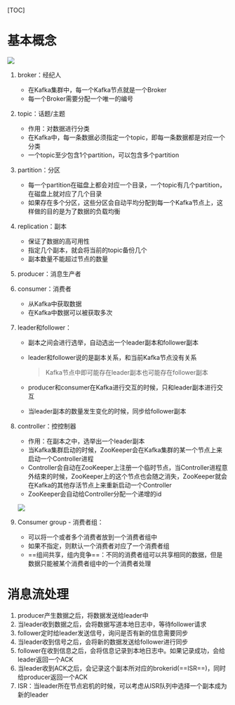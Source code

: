 [TOC]

# 基本概念

![](https://gitee.com/sxhDrk/images/raw/master/imgs/基本概念.png)



1. broker：经纪人

   - 在Kafka集群中，每一个Kafka节点就是一个Broker
   - 每一个Broker需要分配一个唯一的编号

2. topic：话题/主题

   - 作用：对数据进行分类
   - 在Kafka中，每一条数据必须指定一个topic，即每一条数据都是对应一个分类
   - 一个topic至少包含1个partition，可以包含多个partition

3. partition：分区

   - 每一个partition在磁盘上都会对应一个目录，一个topic有几个partition，在磁盘上就对应了几个目录
   - 如果存在多个分区，这些分区会自动平均分配到每一个Kafka节点上，这样做的目的是为了数据的负载均衡

4. replication：副本

   - 保证了数据的高可用性
   - 指定几个副本，就会将当前的topic备份几个
   - 副本数量不能超过节点的数量

5. producer：消息生产者

6. consumer：消费者

   - 从Kafka中获取数据
   - 在Kafka中数据可以被获取多次

7. leader和follower：

   - 副本之间会进行选举，自动选出一个leader副本和follower副本

   - leader和follower说的是副本关系，和当前Kafka节点没有关系

     > Kafka节点中即可能存在leader副本也可能存在follower副本

   - producer和consumer在Kafka进行交互的时候，只和leader副本进行交互

   - 当leader副本的数量发生变化的时候，同步给follower副本

8. controller：控控制器

   - 作用：在副本之中，选举出一个leader副本
   - 当Kafka集群启动的时候，ZooKeeper会在Kafka集群的某一个节点上来启动一个Controller进程
   - Controller会自动在ZooKeeper上注册一个临时节点，当Controller进程意外结束的时候，ZooKeeper上的这个节点也会随之消失，ZooKeeper就会在Kafka的其他存活节点上来重新启动一个Controller
   - ZooKeeper会自动给Controller分配一个递增的id

   ![](https://gitee.com/sxhDrk/images/raw/master/imgs/leader-follower-Controller.png)
   
9. Consumer group - 消费者组：

   - 可以将一个或者多个消费者放到一个消费者组中
   - 如果不指定，则默认一个消费者对应了一个消费者组
   - ==组间共享，组内竞争==：不同的消费者组可以共享相同的数据，但是数据只能被某个消费者组中的一个消费者处理



# 消息流处理

1. producer产生数据之后，将数据发送给leader中
2. 当leader收到数据之后，会将数据写道本地日志中，等待follower请求
3. follower定时给leader发送信号，询问是否有新的信息需要同步
4. 当leader收到信号之后，会将新的数据发送给follower进行同步
5. follower在收到信息之后，会将信息记录到本地日志中。如果记录成功，会给leader返回一个ACK
6. 当leader收到ACK之后，会记录这个副本所对应的brokerid(==ISR==)，同时给producer返回一个ACK
7. ISR：当leader所在节点宕机的时候，可以考虑从ISR队列中选择一个副本成为新的leader